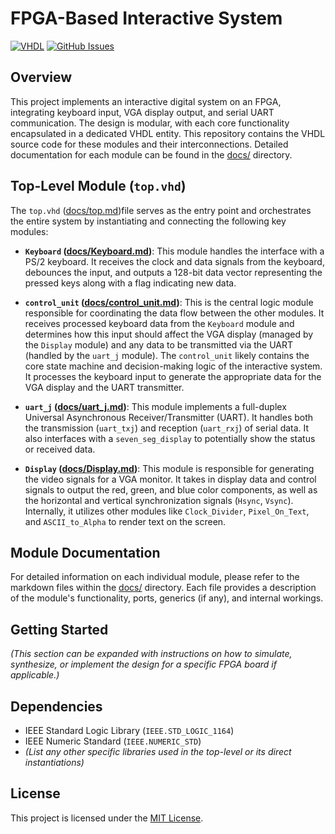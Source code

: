 # FPGA-Based Interactive System

[![VHDL](https://img.shields.io/badge/VHDL-Project-blue.svg)](https://en.wikipedia.org/wiki/VHDL)
[![GitHub Issues](https://img.shields.io/github/issues/your-username/your-repo-name.svg)](https://github.com/Revenant01/FPGA_mesh_system.git)

## Overview

This project implements an interactive digital system on an FPGA, integrating keyboard input, VGA display output, and serial UART communication. The design is modular, with each core functionality encapsulated in a dedicated VHDL entity. This repository contains the VHDL source code for these modules and their interconnections. Detailed documentation for each module can be found in the [docs/](docs/) directory.

## Top-Level Module (`top.vhd`)

The `top.vhd` ([docs/top.md](docs/top.md))file serves as the entry point and orchestrates the entire system by instantiating and connecting the following key modules:

* **`Keyboard` ([docs/Keyboard.md](docs/Keyboard.md))**: This module handles the interface with a PS/2 keyboard. It receives the clock and data signals from the keyboard, debounces the input, and outputs a 128-bit data vector representing the pressed keys along with a flag indicating new data.

* **`control_unit` ([docs/control_unit.md](docs/control_unit.md))**: This is the central logic module responsible for coordinating the data flow between the other modules. It receives processed keyboard data from the `Keyboard` module and determines how this input should affect the VGA display (managed by the `Display` module) and any data to be transmitted via the UART (handled by the `uart_j` module). The `control_unit` likely contains the core state machine and decision-making logic of the interactive system. It processes the keyboard input to generate the appropriate data for the VGA display and the UART transmitter.

* **`uart_j` ([docs/uart_j.md](docs/uart_j.md))**: This module implements a full-duplex Universal Asynchronous Receiver/Transmitter (UART). It handles both the transmission (`uart_txj`) and reception (`uart_rxj`) of serial data. It also interfaces with a `seven_seg_display` to potentially show the status or received data.

* **`Display` ([docs/Display.md](docs/Display.md))**: This module is responsible for generating the video signals for a VGA monitor. It takes in display data and control signals to output the red, green, and blue color components, as well as the horizontal and vertical synchronization signals (`Hsync`, `Vsync`). Internally, it utilizes other modules like `Clock_Divider`, `Pixel_On_Text`, and `ASCII_to_Alpha` to render text on the screen.

## Module Documentation

For detailed information on each individual module, please refer to the markdown files within the [docs/](docs/) directory. Each file provides a description of the module's functionality, ports, generics (if any), and internal workings.

## Getting Started

*(This section can be expanded with instructions on how to simulate, synthesize, or implement the design for a specific FPGA board if applicable.)*

## Dependencies

* IEEE Standard Logic Library (`IEEE.STD_LOGIC_1164`)
* IEEE Numeric Standard (`IEEE.NUMERIC_STD`)
* *(List any other specific libraries used in the top-level or its direct instantiations)*

## License

This project is licensed under the [MIT License](LICENSE).
